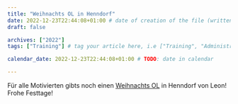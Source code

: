 ```yaml
---
title: "Weihnachts OL in Henndorf"
date: 2022-12-23T22:44:08+01:00 # date of creation of the file (written)
draft: false

archives: ["2022"]
tags: ["Training"] # tag your article here, i.e ["Training", "Administratives"]

calendar_date: 2022-12-23T22:44:08+01:00 # TODO: date in calendar

---
```


Für alle Motivierten gibts noch einen [Weihnachts OL](/post/2022/03/Weihnachts-OL.pdf) in Henndorf von Leon! Frohe Festtage!

<!--more-->

